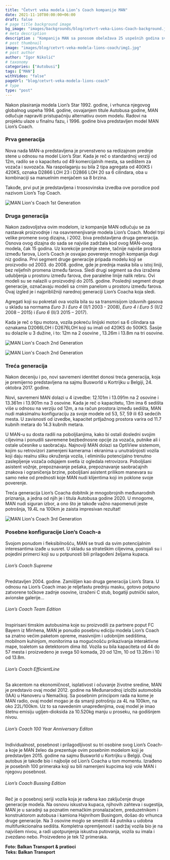 ```yaml
---
title: "Četvrt veka modela Lion’s Coach kompanije MAN"
date: 2021-11-10T00:00:00+06:00
draft: false
# page title background image
bg_image: "images/backgrounds/blog/cetvrt-veka-Lions-Coach-background.jpg"
# meta description
description : "Kompanija MAN sa ponosom obeležava 25 uspešnih godina svog modela Lion’s Coach. Razvojni put ovog modela bio je izuzetno progresivan i temeljan. Nešto što je ovaj model činilo prepoznatljivim jesu tehnička rešenja sigurnosti i bezbednosti, koja su uvek bila na prvom mestu, ali i dizajn, koji se uz male korekcije temeljio na istoj čak osnovi deceniju i po."
# post thumbnail
image: "images/blog/cetvrt-veka-modela-lions-coach/img1.jpg"
# post author
author: "Igor Nikolić"
# taxonomy
categories: ["Autobusi"]
tags: ["MAN"]
withVideo: "false"
pageUrl: "blog/cetvrt-veka-modela-lions-coach"
# type
type: "post"
---
```


Nakon plasiranja modela Lion’s Star 1992. godine, i vrhunca njegovog globalnog uspeha 1994. godine, osvajanjem titule Autobusa godine, MAN odlučuje napraviti pristupačniju alternativu ovom modelu. Radovi na projektu ulaze u finalnu fazu, i 1996. godine biva predstavljen model MAN Lion’s Coach. 

### Prva generacija

Nova nada MAN-a predstavljena je prvenstveno sa redizajnom prednje stene u odnosu na model Lion’s Star. Kada je reč o standardnoj verziji od 12m, radilo se o kapacitetu od 49 komercijalnih mesta, sa sedištem za vozača i suvozača. Na raspolaganju su bila 2 tipa agregata od 400KS i 420KS, oznaka D2866 LOH 23 i D2866 LOH 20 sa 6 cilindara, oba u kombinaciji sa manuelnim menjačem sa 8 brzina.

Takođe, prvi put je predstavljena i troosovinska izvedba ove porodice pod nazivom Lion’s Top Coach.

![MAN Lion's Coach 1st Generation](/images/blog/cetvrt-veka-modela-lions-coach/img2.jpg "MAN Lion's Coach 1st Generation")

### Druga generacija

Nakon zadovoljstva ovim modelom, iz kompanije MAN odlučuju se za nastavak proizvodnje i na osavremenjivanje modela Lion’s Coach. Model trpi velike promene svog dizajna, i 2002. biva predstavljena druga generacija. Osnova ovog dizajna do sada se najviše zadržala kod ovog MAN-ovog modela, čak 15 godina. Uz korekcije prednje stene, tačnije najviše prostora između farova, Lion’s Coach je osvajao poverenje mnogih kompanija dugi niz godina. Prvi segment druge generacije pripada modelu koji se proizvodio od 2003. do 2008. godine, gde je prednja maska bila u istoj liniji, bez reljefnih promena između farova. Sledi drugi segment sa dva izražena udubljenja u prostoru između farova, dve paralelne linije nalik rebru. Ovi modeli su se nalazili u proizvodnji do 2015. godine. Poslednji segment druge generacije, označavaju modeli sa crnim panelom u prostoru između farova. Ovaj izgled je i najpribližniji narednoj generaciji Lion’s Coacha koja sledi.

Agregati koji su pokretali ova vozila bila su sa transmisijom izduvnih gasova u skladu sa normama *Euro 3 i Euro 4* (II/1 2003 - 2008), *Euro 4 i Euro 5* (II/2 2008 – 2015) i *Euro 6* (II/3 2015 – 2017).

Kada je reč o tipu motora, vozila pokreću linijski motori sa 6 cilindara sa oznakama D2066LOH i D2676LOH koji su imali od 420KS do 500KS. Šasije su dolazile u 3 dužine, i to: 12m na 2 osovine , 13.26m i 13.8m na tri osovine.

![MAN Lion's Coach 2nd Generation](/images/blog/cetvrt-veka-modela-lions-coach/img3.jpg "MAN Lion's Coach 2nd Generation")

![MAN Lion's Coach 2nd Generation](/images/blog/cetvrt-veka-modela-lions-coach/img4.jpg "MAN Lion's Coach 2nd Generation")

### Treća generacija

Nakon deceniju i po, novi savremeni identitet donosi treća generacija, koja je premijerno predstavljena na sajmu Busworld u Kortrijku u Belgiji, 24. oktobra 2017. godine.

Novi, savremeni MAN dolazi u 4 izvedbe: 12.101m i 13.091m na 2 osovine i 13.361m i 13.901m na 3 osovine. Kada je reč o kapacitetu, 13m ima 6 sedišta više u odnosu na verziju od 12m, a na račun prostora između sedišta, MAN nudi maksimalnu konfiguraciju za svoje modele od 53, 57, 59 ili 63 sedećih mesta. U zavisnosti od izvedbe, kapacitet prtljažnog prostora varira od 11.7 kubnih metara do 14.3 kubnih metara.

U MAN-u su dosta radili na poboljšanjima, kako bi ostali dosledni svojim ciljevima i ponudili savremene bezbednosne opcije za vozača, putnike ali i ostale učesnike u saobraćaju. Najnoviji MAN dolazi sa OptiView sistemom, kojim su retrovizori zamenjeni kamerama i ekranima u unutrašnjosti vozila koji daju realnu sliku okruženja vozila, i eliminišu potencijalno trenutno zaslepljenje vozača odsjajem svetla iz ogledala retrovizora. Poboljšani asistent vožnje, prepoznavanje pešaka, prepoznavanje saobraćajnih znakova i ograničenja brzine, poboljšani asistent prilikom manevara su samo neke od prednosti koje MAN nudi klijentima koji im poklone svoje poverenje.

Treća generacija Lion’s Coacha dobitnik je mnogobrojnih međunarodnih priznanja, a jedna od njih je i titula Autobusa godine 2020.
U mnogome, MAN nudi siguran izbor, a ono što je takođe važno napomenuti jeste potrošnja, 19.4L na 100km je zaista impresivan rezultat!

![MAN Lion's Coach 3rd Generation](/images/blog/cetvrt-veka-modela-lions-coach/img5.jpg "MAN Lion's Coach 3rd Generation")

### Posebne konfiguracije Lion’s Coach-a

Svojom ponudom i fleksibilnošću, MAN se trudi da svim potencijalnim interesantima izađe u susret. U skladu sa strateškim ciljevima, postojali su i pojedini primerci koji su u potpunosti bili prilagođeni željama kupaca.

###### Lion’s Coach Supreme
Predstavljen 2004. godine. Zamišljen kao druga generacija Lion’s Stara. U odnosu na Lion’s Coach imao je reljefastu prednju masku, gotovo potpuno zatvorene točkove zadnje osovine, izraženi C stub, bogatiji putnički salon, avionske galerije…

###### Lion’s Coach Team Edition
Inspirisani timskim autobusima koje su proizvodili za partnere poput FC Bayern iz Minhena, MAN je ponudio posebnu ediciju modela Lion’s Coach sa znatno većim paketom opreme, masivnijim i udobnijim sedištima, mobilnom kuhinjom, monitorima sa mogućnošću prikazivanja interaktivne mape, toaletom sa detektorom dima itd. Vozila su bila kapaciteta od 44 do 57 mesta i proizvedeno je svega 50 komada, 20 od 12m, 10 od 13.26m i 10 od 13.8m.

###### Lion’s Coach EfficientLine 
Sa akcentom na ekonomičnost, isplativost i očuvanje životne sredine, MAN je predstavio ovaj model 2012. godine na Međunarodnoj izložbi automobila (IAA) u Hanoveru u Nemačkoj. Sa posebnim principom rada na kome je MAN radio, ovaj model mogao je da smanji potrošnju za 4L na 100km, na oko 22L/100km. Uz to sa navedenim unapređenjima, ovaj model je imao štetnu emisiju ugljen-dioksida za 10.520kg manju u proseku, na godišnjem nivou.

###### Lion’s Coach 100 Year Anniversary Editon
Individualnost, posebnost i prilagodljivost su tri osobine svog Lion’s Coach-a koje je MAN želeo da prezentuje ovim posebnim modelom koji je predstavljen 2015. godine na sajmu Busworld u Kortrijku u Belgiji. Ovaj autobus je takođe bio i najbolje od Lion’s Coacha u tom momentu. Izrađeno je posebnih 100 primeraka koji su bili namenjeni kupcima koji vole MAN i njegovu posebnost.

###### Lion’s Coach Bussing Edition
Reč je o posebnoj seriji vozila koja je rađena kao zaključenje druge generacije modela. Na osnovu iskustva kupaca, njihovih zahteva i sugestija, MAN je u saradnji sa poznatim nemačkim pronalazačem, preduzetnikom i konstruktorom autobusa i kamiona Hajnrihom Busingom, došao do vrhunca druge generacije. Na 3 osovine moglo se smestiti 44 putnika u udobna multifunkcionalna sedišta. Kompletna opremljenost i sadržaj vozila bio je na najvišem nivou, a radi upotpunjenja iskustva putovanja, vozila su imala i zvezdano nebo. Proizvedeno je tek 12 primeraka.


**Foto: Balkan Transport & pratioci**\
**Teks: Balkan Transport**